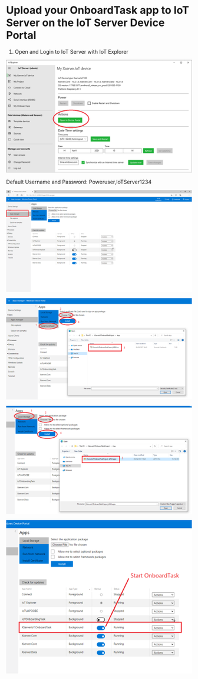 # Upload your OnboardTask app to IoT Server on the IoT Server Device Portal

1) Open and Login to IoT Server with IoT Explorer

![](images/OpenDevicePortal1.png)

Default Username and Password: Poweruser,IoTServer1234

![](images/DP1.png)

![](images/DP2.png)

![](images/DP3.png)

![](images/DP4.png)
